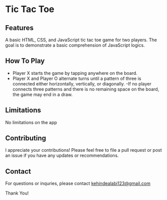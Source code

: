 # Tic Tac Toe
## Features
A basic HTML, CSS, and JavaScript tic tac toe game for two players. The goal is to demonstrate a basic comprehension of JavaScript logics.

## How To Play
- Player X starts the game by tapping anywhere on the board. 
- Player X and Player O alternate turns until a pattern of three is connected either horizontally, vertically, or diagonally.
-If no player connects three patterns and there is no remaining space on the board, the game may end in a draw.

## Limitations
No limitations on the app

## Contributing
I appreciate your contributions! Please feel free to file a pull request or post an issue if you have any updates or recommendations.

## Contact
For questions or inquries, please contact <a href="mailto:kehindealabi123@gmail.com" target="_blank">kehindealabi123@gmail.com<a>

Thank You!